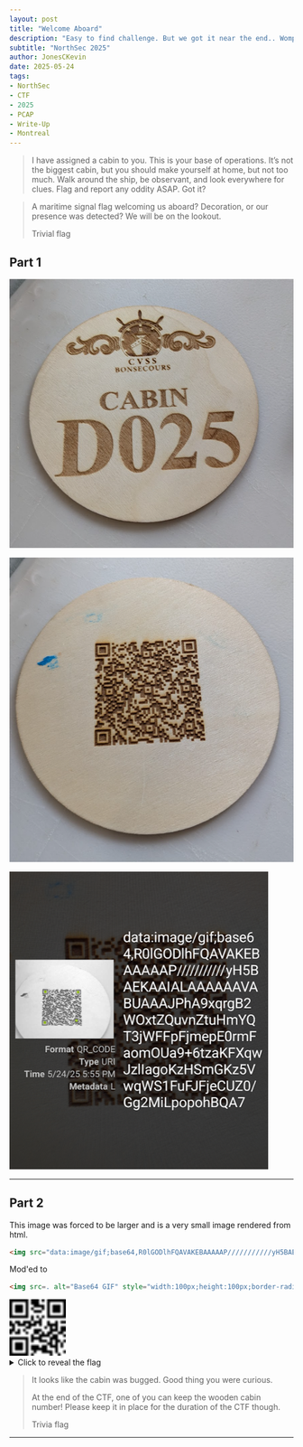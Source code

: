 ```yaml
---
layout: post
title: "Welcome Aboard"
description: "Easy to find challenge. But we got it near the end.. Womp Womp."
subtitle: "NorthSec 2025"
author: JonesCKevin
date: 2025-05-24
tags:
- NorthSec
- CTF
- 2025
- PCAP
- Write-Up
- Montreal
---
```


>I have assigned a cabin to you. This is your base of operations. It’s not the biggest cabin, but you should make yourself at home, but not too much. Walk around the ship, be observant, and look everywhere for clues. Flag and report any oddity ASAP. Got it?

> A maritime signal flag welcoming us aboard? Decoration, or our presence was detected? We will be on the lookout.
>
>Trivial flag

## Part 1

![image](1.png)

![image](2.png)

![image](3.png)

---

## Part 2

This image was forced to be larger and is a very small image rendered from html.

```html
<img src="data:image/gif;base64,R0lGODlhFQAVAKEBAAAAAP///////////yH5BAEKAAIALAAAAAAVABUAAAJPhA9xqrgB2WOxtZQuvnZtuHmYQT3jWFFpFjmepE0rmFaomOUa9+6tzaKFXqwJzlIagoKzHSmGKz5VwqWS1FuFJFjeCUZ0/Gg2MiLpopohBQA7" alt="Base64 GIF" class="custom-img" />
```

Mod'ed to 

```html
<img src=. alt="Base64 GIF" style="width:100px;height:100px;border-radius:0;" />
```

<img src="data:image/gif;base64,R0lGODlhFQAVAKEBAAAAAP///////////yH5BAEKAAIALAAAAAAVABUAAAJPhA9xqrgB2WOxtZQuvnZtuHmYQT3jWFFpFjmepE0rmFaomOUa9+6tzaKFXqwJzlIagoKzHSmGKz5VwqWS1FuFJFjeCUZ0/Gg2MiLpopohBQA7" alt="Base64 GIF" style="width:100px;height:100px;border-radius:0;" />

<details>
<summary>Click to reveal the flag</summary>

```flag
FLAG-TakeASeat
```

![image](4.png)
</details>

>It looks like the cabin was bugged. Good thing you were curious.
>
>At the end of the CTF, one of you can keep the wooden cabin number! Please keep it in place for the duration of the CTF though.
>
>Trivia flag


---

